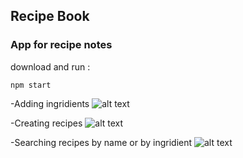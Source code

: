 ## Recipe Book
### App for recipe notes
download and run :
```
npm start
```
-Adding ingridients
![alt text](https://pp.userapi.com/c840330/v840330598/67b80/R72Z0pp3aNQ.jpg)

-Creating recipes
![alt text](https://drive.google.com/open?id=1yQf-d2PfR19kb5rffjbKqrvaXOoR78UB)

-Searching recipes by name or by ingridient
![alt text](https://drive.google.com/open?id=1E9o2DNVXzmxhK_B6617locmGx0MlYTDA)

